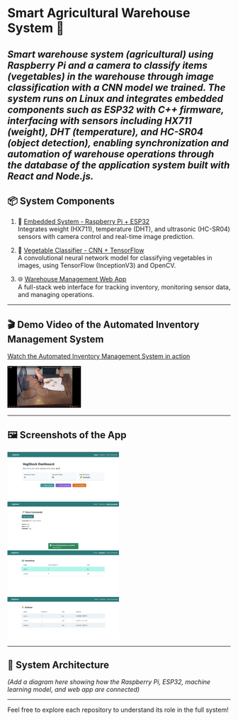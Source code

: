 # Smart Agricultural Warehouse System 🌱

*Smart warehouse system (agricultural) using Raspberry Pi and a camera to classify items (vegetables) in the warehouse through image classification with a CNN model we trained. The system runs on Linux and integrates embedded components such as ESP32 with C++ firmware, interfacing with sensors including HX711 (weight), DHT (temperature), and HC-SR04 (object detection), enabling synchronization and automation of warehouse operations through the database of the application system built with React and Node.js.*
---

## 📦 System Components

1. 📡 [Embedded System - Raspberry Pi + ESP32](https://github.com/Oleg-lafer/Automated-Inventory-Management-System-RaspberryPi-ESP32)  
   Integrates weight (HX711), temperature (DHT), and ultrasonic (HC-SR04) sensors with camera control and real-time image prediction.

2. 🧠 [Vegetable Classifier - CNN + TensorFlow](https://github.com/Oleg-lafer/Vegetable-Classifier-CNN-TensorFlow)  
   A convolutional neural network model for classifying vegetables in images, using TensorFlow (InceptionV3) and OpenCV.

3. 🌐 [Warehouse Management Web App](https://github.com/Oleg-lafer/Warehouse-Manegenent-App)  
   A full-stack web interface for tracking inventory, monitoring sensor data, and managing operations.

---

## 🎬 Demo Video of the Automated Inventory Management System

[Watch the Automated Inventory Management System in action](https://www.youtube.com/watch?v=yazTxDFBqBg)

<a href="https://www.youtube.com/watch?v=yazTxDFBqBg">
  <img src="thumbnail.PNG" width="33%" alt="Video Thumbnail">
</a>

---

## 🖼️ Screenshots of the App

<img src="Photos_demo/1.jpeg" width="50%">
<img src="Photos_demo/2.jpeg" width="50%">
<img src="Photos_demo/3.jpeg" width="50%">
<img src="Photos_demo/4.jpeg" width="50%">


---

## 🧩 System Architecture

_(Add a diagram here showing how the Raspberry Pi, ESP32, machine learning model, and web app are connected)_

---

Feel free to explore each repository to understand its role in the full system!
